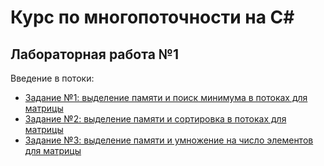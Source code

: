 # Курс по многопоточности на C#
## Лабораторная работа №1
Введение в потоки: 
* [Задание №1: выделение памяти и поиск минимума в потоках для матрицы](https://github.com/Daniil-Solo/MultiThreadsSolutions/blob/main/Lab_1/task1.cs)
* [Задание №2: выделение памяти и сортировка в потоках для матрицы](https://github.com/Daniil-Solo/MultiThreadsSolutions/blob/main/Lab_1/task2.cs)
* [Задание №3: выделение памяти и умножение на число элементов для матрицы](https://github.com/Daniil-Solo/MultiThreadsSolutions/blob/main/Lab_1/task3.cs)